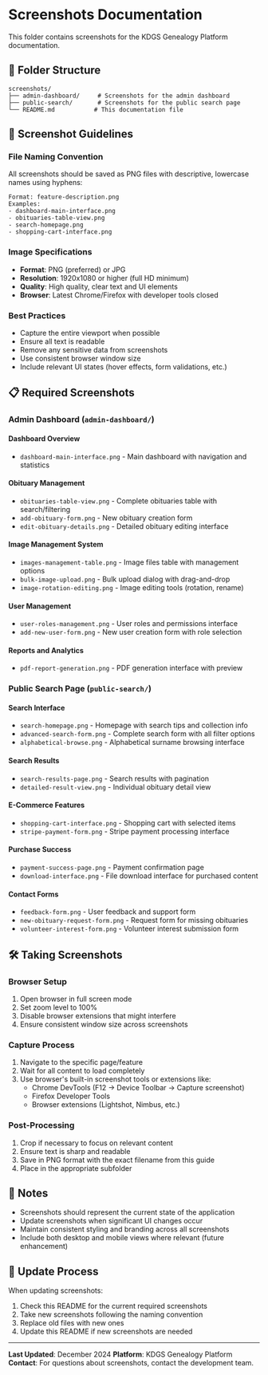 # Screenshots Documentation

This folder contains screenshots for the KDGS Genealogy Platform documentation.

## 📁 Folder Structure

```
screenshots/
├── admin-dashboard/     # Screenshots for the admin dashboard
├── public-search/       # Screenshots for the public search page
└── README.md           # This documentation file
```

## 📸 Screenshot Guidelines

### File Naming Convention

All screenshots should be saved as PNG files with descriptive, lowercase names using hyphens:

```
Format: feature-description.png
Examples:
- dashboard-main-interface.png
- obituaries-table-view.png
- search-homepage.png
- shopping-cart-interface.png
```

### Image Specifications

- **Format**: PNG (preferred) or JPG
- **Resolution**: 1920x1080 or higher (full HD minimum)
- **Quality**: High quality, clear text and UI elements
- **Browser**: Latest Chrome/Firefox with developer tools closed

### Best Practices

- Capture the entire viewport when possible
- Ensure all text is readable
- Remove any sensitive data from screenshots
- Use consistent browser window size
- Include relevant UI states (hover effects, form validations, etc.)

## 📋 Required Screenshots

### Admin Dashboard (`admin-dashboard/`)

#### Dashboard Overview

- `dashboard-main-interface.png` - Main dashboard with navigation and statistics

#### Obituary Management

- `obituaries-table-view.png` - Complete obituaries table with search/filtering
- `add-obituary-form.png` - New obituary creation form
- `edit-obituary-details.png` - Detailed obituary editing interface

#### Image Management System

- `images-management-table.png` - Image files table with management options
- `bulk-image-upload.png` - Bulk upload dialog with drag-and-drop
- `image-rotation-editing.png` - Image editing tools (rotation, rename)

#### User Management

- `user-roles-management.png` - User roles and permissions interface
- `add-new-user-form.png` - New user creation form with role selection

#### Reports and Analytics

- `pdf-report-generation.png` - PDF generation interface with preview

### Public Search Page (`public-search/`)

#### Search Interface

- `search-homepage.png` - Homepage with search tips and collection info
- `advanced-search-form.png` - Complete search form with all filter options
- `alphabetical-browse.png` - Alphabetical surname browsing interface

#### Search Results

- `search-results-page.png` - Search results with pagination
- `detailed-result-view.png` - Individual obituary detail view

#### E-Commerce Features

- `shopping-cart-interface.png` - Shopping cart with selected items
- `stripe-payment-form.png` - Stripe payment processing interface

#### Purchase Success

- `payment-success-page.png` - Payment confirmation page
- `download-interface.png` - File download interface for purchased content

#### Contact Forms

- `feedback-form.png` - User feedback and support form
- `new-obituary-request-form.png` - Request form for missing obituaries
- `volunteer-interest-form.png` - Volunteer interest submission form

## 🛠️ Taking Screenshots

### Browser Setup

1. Open browser in full screen mode
2. Set zoom level to 100%
3. Disable browser extensions that might interfere
4. Ensure consistent window size across screenshots

### Capture Process

1. Navigate to the specific page/feature
2. Wait for all content to load completely
3. Use browser's built-in screenshot tools or extensions like:
   - Chrome DevTools (F12 → Device Toolbar → Capture screenshot)
   - Firefox Developer Tools
   - Browser extensions (Lightshot, Nimbus, etc.)

### Post-Processing

1. Crop if necessary to focus on relevant content
2. Ensure text is sharp and readable
3. Save in PNG format with the exact filename from this guide
4. Place in the appropriate subfolder

## 📝 Notes

- Screenshots should represent the current state of the application
- Update screenshots when significant UI changes occur
- Maintain consistent styling and branding across all screenshots
- Include both desktop and mobile views where relevant (future enhancement)

## 🔄 Update Process

When updating screenshots:

1. Check this README for the current required screenshots
2. Take new screenshots following the naming convention
3. Replace old files with new ones
4. Update this README if new screenshots are needed

---

**Last Updated**: December 2024
**Platform**: KDGS Genealogy Platform
**Contact**: For questions about screenshots, contact the development team.
